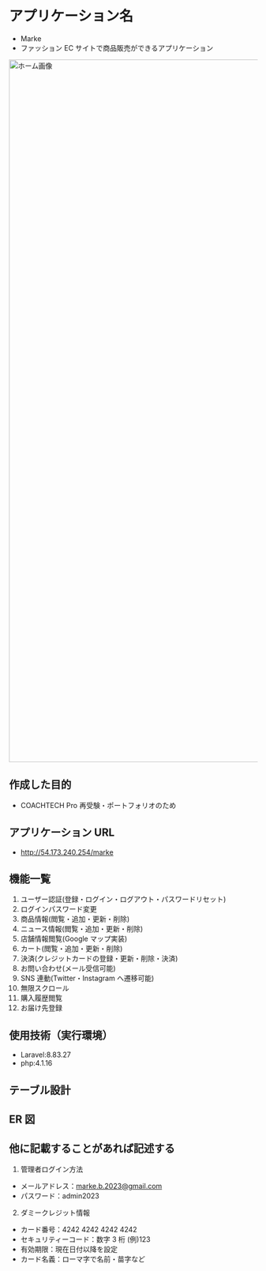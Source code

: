 # アプリケーション名

-   Marke
-   ファッション EC サイトで商品販売ができるアプリケーション
<img width="1423" alt="ホーム画像" src="https://user-images.githubusercontent.com/107283362/232210746-5a58ba65-cf87-4f80-8cd6-aa9f40341361.png">

## 作成した目的

-   COACHTECH Pro 再受験・ポートフォリオのため

## アプリケーション URL

-   http://54.173.240.254/marke

## 機能一覧

1. ユーザー認証(登録・ログイン・ログアウト・パスワードリセット)
2. ログインパスワード変更
3. 商品情報(閲覧・追加・更新・削除)
4. ニュース情報(閲覧・追加・更新・削除)
5. 店舗情報閲覧(Google マップ実装)
6. カート(閲覧・追加・更新・削除)
7. 決済(クレジットカードの登録・更新・削除・決済)
8. お問い合わせ(メール受信可能)
9. SNS 連動(Twitter・Instagram へ遷移可能)
10. 無限スクロール
11. 購入履歴閲覧
12. お届け先登録

## 使用技術（実行環境）

-   Laravel:8.83.27
-   php:4.1.16

## テーブル設計

## ER 図

## 他に記載することがあれば記述する

1. 管理者ログイン方法

-   メールアドレス：marke.b.2023@gmail.com
-   パスワード：admin2023

2. ダミークレジット情報

-   カード番号：4242 4242 4242 4242
-   セキュリティーコード：数字 3 桁 (例)123
-   有効期限：現在日付以降を設定
-   カード名義：ローマ字で名前・苗字など
